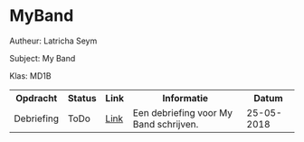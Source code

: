 # MyBand

<!DOCTYPE html>
<html>
  <head></head>
  <body>
    <p>Autheur: Latricha Seym</p>
    <p>Subject: My Band</p>
    <p>Klas: MD1B</p>

 <table>
  <tr>
    <th>Opdracht</th>
    <th>Status</th>
    <th>Link</th>
    <th>Informatie</th>
    <th>Datum</th>
  </tr>
   <tr>
     <td>Debriefing</td>
     <td>ToDo</td>
     <td><a href="">Link</a></td>
     <td>Een debriefing voor My Band schrijven.</td>
     <td>25-05-2018</td>
   </tr>
  </body>
<html>

